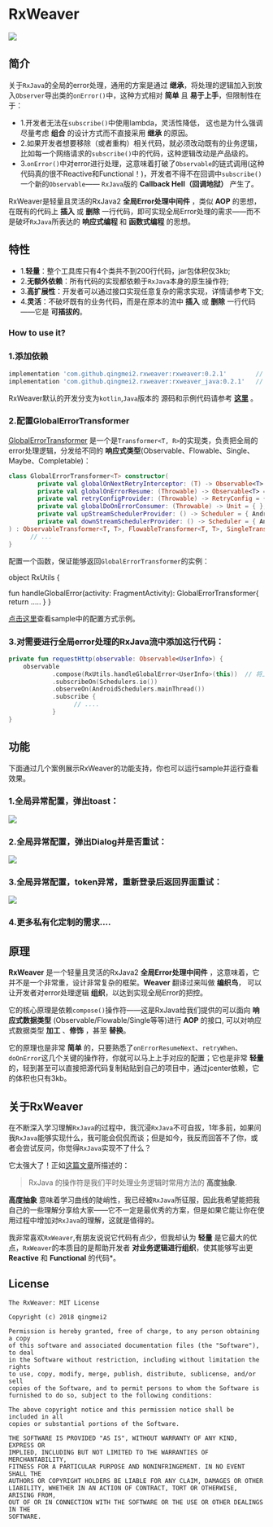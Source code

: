 # RxWeaver

<a href='https://bintray.com/mq2553299/maven/rxweaver/_latestVersion'><img src='https://api.bintray.com/packages/mq2553299/maven/rxweaver/images/download.svg'></a>

## 简介

关于`RxJava`的全局的error处理，通用的方案是通过 **继承**，将处理的逻辑加入到放入`Observer`导出类的`onError()`中，这种方式相对 **简单** 且 **易于上手**，但限制性在于：

* 1.开发者无法在`subscribe()`中使用lambda，灵活性降低， 这也是为什么强调尽量考虑 **组合** 的设计方式而不直接采用 **继承** 的原因。
* 2.如果开发者想要移除（或者重构）相关代码，就必须改动既有的业务逻辑，比如每一个网络请求的`subscribe()`中的代码，这种逻辑改动是产品级的。
* 3.`onError()`中对error进行处理，这意味着打破了`Observable`的链式调用(这种代码真的很不Reactive和Functional！)，开发者不得不在回调中`subscribe()`一个新的`Observable`—— `RxJava`版的 **Callback Hell（回调地狱）** 产生了。

RxWeaver是轻量且灵活的RxJava2 **全局Error处理中间件** ，类似 **AOP** 的思想，在既有的代码上  **插入** 或 **删除**  一行代码，即可实现全局Error处理的需求——而不是破坏`RxJava`所表达的 **响应式编程** 和 **函数式编程** 的思想。


## 特性

* 1.**轻量**：整个工具库只有4个类共不到200行代码，jar包体积仅3kb;
* 2.**无额外依赖**：所有代码的实现都依赖于`RxJava`本身的原生操作符;
* 3.**高扩展性**：开发者可以通过接口实现任意复杂的需求实现，详情请参考下文;
* 4.**灵活**：不破坏既有的业务代码，而是在原本的流中 **插入** 或 **删除** 一行代码——它是 **可插拔的**。

### How to use it?

### 1.添加依赖

```groovy
implementation 'com.github.qingmei2.rxweaver:rxweaver:0.2.1'        // Writen by Kotlin
implementation 'com.github.qingmei2.rxweaver:rxweaver_java:0.2.1'   // Writen by Java
```

RxWeaver默认的开发分支为`kotlin`,`Java`版本的 源码和示例代码请参考 **[这里](https://github.com/qingmei2/RxWeaver/tree/java)** 。

### 2.配置GlobalErrorTransformer

[GlobalErrorTransformer](https://github.com/qingmei2/RxWeaver/blob/kotlin/rxweaver/src/main/java/com/github/qingmei2/core/GlobalErrorTransformer.kt) 是一个是`Transformer<T, R>`的实现类，负责把全局的error处理逻辑，分发给不同的 **响应式类型**(Observable、Flowable、Single、Maybe、Completable)：

```Kotlin
class GlobalErrorTransformer<T> constructor(
        private val globalOnNextRetryInterceptor: (T) -> Observable<T> = { Observable.just(it) },
        private val globalOnErrorResume: (Throwable) -> Observable<T> = { Observable.error(it) },
        private val retryConfigProvider: (Throwable) -> RetryConfig = { RetryConfig() },
        private val globalDoOnErrorConsumer: (Throwable) -> Unit = { },
        private val upStreamSchedulerProvider: () -> Scheduler = { AndroidSchedulers.mainThread() },
        private val downStreamSchedulerProvider: () -> Scheduler = { AndroidSchedulers.mainThread() }
) : ObservableTransformer<T, T>, FlowableTransformer<T, T>, SingleTransformer<T, T>,  MaybeTransformer<T, T>, CompletableTransformer {
      // ...
}
```

配置一个函数，保证能够返回`GlobalErrorTransformer`的实例：

object RxUtils {

  fun <T> handleGlobalError(activity: FragmentActivity): GlobalErrorTransformer<T>{
      return .....
  }
}

[点击这里](https://github.com/qingmei2/RxWeaver/blob/kotlin/sample/src/main/java/com/github/qingmei2/RxUtils.kt)查看sample中的配置方式示例。

### 3.对需要进行全局error处理的RxJava流中添加这行代码：

```kotlin
private fun requestHttp(observable: Observable<UserInfo>) {
    observable
            .compose(RxUtils.handleGlobalError<UserInfo>(this))  // 将上面的接口配置给Observable
            .subscribeOn(Schedulers.io())
            .observeOn(AndroidSchedulers.mainThread())
            .subscribe {
                  // ....
            }
}
```

## 功能

下面通过几个案例展示RxWeaver的功能支持，你也可以运行sample并运行查看效果。

### 1.全局异常配置，弹出toast：

![](https://github.com/qingmei2/RxWeaver/blob/kotlin/screenshots/1.gif)

### 2.全局异常配置，弹出Dialog并是否重试：

![](https://github.com/qingmei2/RxWeaver/blob/kotlin/screenshots/2.gif)

### 3.全局异常配置，token异常，重新登录后返回界面重试：

![](https://github.com/qingmei2/RxWeaver/blob/kotlin/screenshots/3.gif)

### 4.更多私有化定制的需求....

## 原理

**RxWeaver** 是一个轻量且灵活的RxJava2 **全局Error处理中间件** ，这意味着，它并不是一个非常重，设计非常复杂的框架。**Weaver** 翻译过来叫做 **编织鸟**， 可以让开发者对error处理逻辑 **组织**，以达到实现全局Error的把控。

它的核心原理是依赖`compose()`操作符——这是RxJava给我们提供的可以面向 **响应式数据类型** (Observable/Flowable/Single等等)进行 **AOP** 的接口, 可以对响应式数据类型 **加工** 、**修饰** ，甚至 **替换**。

它的原理也是非常 **简单** 的，只要熟悉了`onErrorResumeNext`、`retryWhen`、`doOnError`这几个关键的操作符，你就可以马上上手对应的配置；它也是非常 **轻量** 的，轻到甚至可以直接把源代码复制粘贴到自己的项目中，通过jcenter依赖，它的体积也只有3kb。

## 关于RxWeaver

在不断深入学习理解`RxJava`的过程中，我沉浸`RxJava`不可自拔，1年多前，如果问我`RxJava`能够实现什么，我可能会侃侃而谈；但是如今，我反而回答不了你，或者会尝试反问，你觉得`RxJava`实现不了什么？

它太强大了！正如[这篇文章](https://juejin.im/post/5b8f5f0ee51d450ea52f6a37)所描述的：

> RxJava 的操作符是我们平时处理业务逻辑时常用方法的 **高度抽象**.

**高度抽象** 意味着学习曲线的陡峭性，我已经被`RxJava`所征服，因此我希望能把我自己的一些理解分享给大家——它不一定是最优秀的方案，但是如果它能让你在使用过程中增加对`RxJava`的理解，这就是值得的。

我非常喜欢`RxWeaver`,有朋友说说它代码有点少，但我却认为 **轻量** 是它最大的优点，`RxWeaver`的本质目的是帮助开发者 **对业务逻辑进行组织**，使其能够写出更 **Reactive** 和 **Functional** 的代码*。

## License

    The RxWeaver: MIT License

    Copyright (c) 2018 qingmei2

    Permission is hereby granted, free of charge, to any person obtaining a copy
    of this software and associated documentation files (the "Software"), to deal
    in the Software without restriction, including without limitation the rights
    to use, copy, modify, merge, publish, distribute, sublicense, and/or sell
    copies of the Software, and to permit persons to whom the Software is
    furnished to do so, subject to the following conditions:

    The above copyright notice and this permission notice shall be included in all
    copies or substantial portions of the Software.

    THE SOFTWARE IS PROVIDED "AS IS", WITHOUT WARRANTY OF ANY KIND, EXPRESS OR
    IMPLIED, INCLUDING BUT NOT LIMITED TO THE WARRANTIES OF MERCHANTABILITY,
    FITNESS FOR A PARTICULAR PURPOSE AND NONINFRINGEMENT. IN NO EVENT SHALL THE
    AUTHORS OR COPYRIGHT HOLDERS BE LIABLE FOR ANY CLAIM, DAMAGES OR OTHER
    LIABILITY, WHETHER IN AN ACTION OF CONTRACT, TORT OR OTHERWISE, ARISING FROM,
    OUT OF OR IN CONNECTION WITH THE SOFTWARE OR THE USE OR OTHER DEALINGS IN THE
    SOFTWARE.
